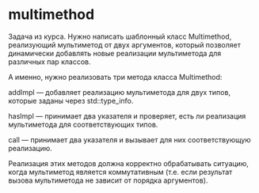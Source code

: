 # multimethod

Задача из курса. Нужно написать шаблонный класс Multimethod, реализующий мультиметод от двух аргументов, который позволяет динамически добавлять новые реализации мультиметода для различных пар классов.

А именно, нужно реализовать три метода класса Multimethod:

  addImpl — добавляет реализацию мультиметода для двух типов, которые заданы через std::type_info.

  hasImpl — принимает два указателя и проверяет, есть ли реализация мультиметода для соответствующих типов.

  call — принимает два указателя и вызывает для них соответствующую реализацию.

Реализация этих методов должна корректно обрабатывать ситуацию, когда мультиметод является коммутативным (т.е. если результат вызова мультиметода не зависит от порядка аргументов).
